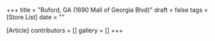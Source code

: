 +++
title = "Buford, GA (1690 Mall of Georgia Blvd)"
draft = false
tags = [Store List]
date = ""

[Article]
contributors = []
gallery = []
+++